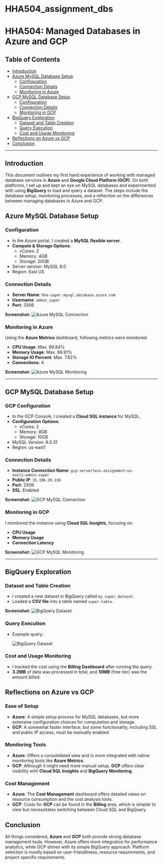 # HHA504_assignment_dbs

# HHA504: Managed Databases in Azure and GCP

## Table of Contents
- [Introduction](#introduction)
- [Azure MySQL Database Setup](#azure-mysql-database-setup)
  - [Configuration](#configuration)
  - [Connection Details](#connection-details)
  - [Monitoring in Azure](#monitoring-in-azure)
- [GCP MySQL Database Setup](#gcp-mysql-database-setup)
  - [Configuration](#gcp-configuration)
  - [Connection Details](#gcp-connection-details)
  - [Monitoring in GCP](#monitoring-in-gcp)
- [BigQuery Exploration](#bigquery-exploration)
  - [Dataset and Table Creation](#dataset-and-table-creation)
  - [Query Execution](#query-execution)
  - [Cost and Usage Monitoring](#cost-and-usage-monitoring)
- [Reflections on Azure vs GCP](#reflections)
- [Conclusion](#conclusion)

---

## Introduction
This document outlines my first hand experience of working with managed database services in **Azure** and **Google Cloud Platform (GCP)**. On both platforms, I set up and kept an eye on MySQL databases and experimented with using **BigQuery** to load and query a dataset. The steps include the database setup, monitoring processes, and a reflection on the differences between managing databases in Azure and GCP.


## Azure MySQL Database Setup

### Configuration
- In the Azure portal, I created a **MySQL flexible server**.
- **Compute & Storage Options**: 
  - vCores: 2
  - Memory: 4GB
  - Storage: 20GB
- Server version: MySQL 8.0
- Region: East US

### Connection Details
- **Server Name**: `hha-super.mysql.database.azure.com`
- **Username**: `admin_super`
- **Port**: 3306

**Screenshot:**
![Azure MySQL Connection](images/azure-1.png)

### Monitoring in Azure
Using the **Azure Metrics** dashboard, following metrics were monitored:
- **CPU Usage**: Max. 69.84%
- **Memory Usage**: Max. 66.91%
- **Storage IO Percent**: Max. 7.62%
- **Connections**:  4

**Screenshot:**
![Azure MySQL Monitoring](images/azure-2.png)

---

## GCP MySQL Database Setup

### GCP Configuration
- In the GCP Console, I created a **Cloud SQL instance** for MySQL.
- **Configuration Options**:
  - vCores: 2
  - Memory: 8GB
  - Storage: 10GB
- MySQL Version: 8.0.31
- Region: us-east1


### Connection Details
- **Instance Connection Name**: `gcp-serverless-assignment:us-east1:admin-super`
- **Public IP**: `35.196.29.216`
- **Port**: 3306
- **SSL**: Enabled

**Screenshot:**
![GCP MySQL Connection](images/gcp-1.png)

### Monitoring in GCP
I monitored the instance using **Cloud SQL Insights**, focusing on:
- **CPU Usage**
- **Memory Usage**
- **Connection Latency**

**Screenshot:**
![GCP MySQL Monitoring](images/gcp-4.png)

---

## BigQuery Exploration

### Dataset and Table Creation
- I created a new dataset in BigQuery called `my_super_dataset`.
- Loaded a **CSV file** into a table named `super-table`.

**Screenshot:**
![BigQuery Dataset](images/gcp-2.png)

### Query Execution
- Example query:
  
   ![BigQuery Dataset](images/gcp-2.2.png)

### Cost and Usage Monitoring

 -  I tracked the cost using the **Billing Dashboard** after running the query.
 -  **3.2MB** of data was processed in total, and **10MB** (free tier) was the amount billed.

## Reflections on Azure vs GCP

### Ease of Setup

-   **Azure**: A simple setup process for MySQL databases, but more extensive configuration choices for computation and storage.
-   **GCP**: A somewhat faster interface, but some functionality, including SSL and public IP access, must be manually enabled.

### Monitoring Tools

-   **Azure**: Offers a consolidated view and is more integrated with native monitoring tools like **Azure Metrics**.
-   **GCP**: Although it might need more manual setup, **GCP** offers clear visibility with **Cloud SQL Insights** and **BigQuery Monitoring**.

### Cost Management

-   **Azure**: The **Cost Management** dashboard offers detailed views on resource consumption and the cost analysis tools.
-   **GCP**: Costs for **GCP** can be found in the **Billing** area, which is simpler to view but necessitates switching between Cloud SQL and BigQuery.

## Conclusion

All things considered, **Azure** and **GCP** both provide strong database management tools. However, Azure offers more integration for performance analytics, while GCP shines with its simple BigQuery approach. Platform selection is mostly based on user-friendliness, resource requirements, and project-specific requirements.

